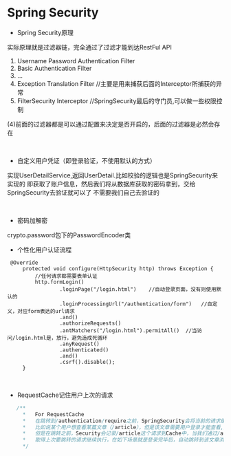 # Spring Security

- Spring Security原理

实际原理就是过滤器链，完全通过了过滤才能到达RestFul API

1. Username Password Authentication Filter
2. Basic Authentication Filter
3. ...
4. Exception Translation Filter //主要是用来捕获后面的Interceptor所捕获的异常
5. FilterSecurity Interceptor //SpringSecurity最后的守门员,可以做一些权限控制


(4)前面的过滤器都是可以通过配置来决定是否开启的，后面的过滤器是必然会存在

<br>

- 自定义用户凭证（即登录验证，不使用默认的方式）

实现UserDetailService,返回UserDetail.比如校验的逻辑也是SpringSecurity来实现的
即获取了账户信息，然后我们将从数据库获取的密码拿到，交给SpringSecurity去验证就可以了
不需要我们自己去验证的


<br>

- 密码加解密

crypto.password包下的PasswordEncoder类
<br>

- 个性化用户认证流程

```
 @Override
     protected void configure(HttpSecurity http) throws Exception {
         //任何请求都需要表单认证
         http.formLogin()
                 .loginPage("/login.html")    //自动登录页面，没有则使用默认的
                 .loginProcessingUrl("/authentication/form")   //自定义，对应form表达的url请求
                 .and()
                 .authorizeRequests()
                 .antMatchers("/login.html").permitAll()  //当访问/login.html是，放行，避免造成死循环
                 .anyRequest()
                 .authenticated()
                 .and()
                 .csrf().disable();
     }
```
<br>

- RequestCache记住用户上次的请求

```java
   /**
     *   For RequestCache
     *   在跳转到/authentication/require之前，SpringSecurity会将当前的请求缓存到HttpSessionRequestCache中
     *   比如说某个用户想查看某篇文章（/article），但是该文章需要用户登录才能查看,所以会自动跳转/authentication/require
     *   但是在跳转之前，Security会记录/article这个请求到Cache中，当我们通过/authentication/require完成登录，就可以从Cache
     *   取得上次要跳转的请求继续执行，在如下场景就是登录完毕后，自动跳转到该文章浏览
     */
```

